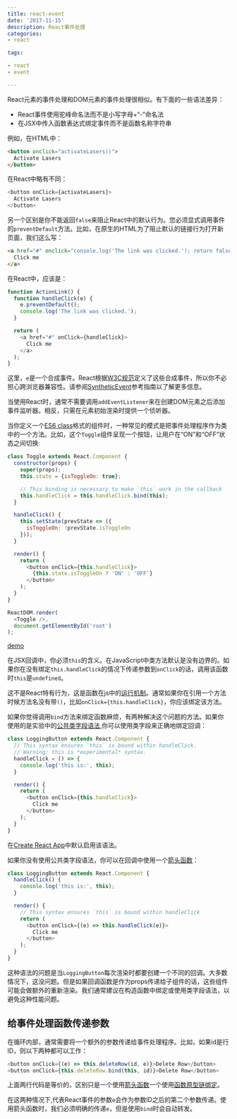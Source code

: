 ```yaml
---
title: react-event
date: '2017-11-15'
description: React事件处理
categories:
- react

tags:

- react
- event 

---
```



React元素的事件处理和DOM元素的事件处理很相似。有下面的一些语法差异：

* React事件使用驼峰命名法而不是小写字母+“-”命名法
* 在JSX中传入函数表达式绑定事件而不是函数名称字符串

例如，在HTML中：

```html
<button onclick="activateLasers()">
  Activate Lasers
</button>
```

在React中略有不同：

```js
<button onClick={activateLasers}>
  Activate Lasers
</button>
```

另一个区别是你不能返回`false`来阻止React中的默认行为。您必须显式调用事件的`preventDefault`方法。比如，在原生的HTML为了阻止默认的链接行为打开新页面，我们这么写：

```html
<a href="#" onclick="console.log('The link was clicked.'); return false">
  Click me
</a>
```

在React中，应该是：

```js
function ActionLink() {
  function handleClick(e) {
    e.preventDefault();
    console.log('The link was clicked.');
  }

  return (
    <a href="#" onClick={handleClick}>
      Click me
    </a>
  );
}
```

这里，`e`是一个合成事件。React根据[W3C规范](https://www.w3.org/TR/DOM-Level-3-Events/)定义了这些合成事件，所以你不必担心跨浏览器兼容性。请参阅[SyntheticEvent](https://reactjs.org/docs/events.html)参考指南以了解更多信息。

当使用React时，通常不需要调用`addEventListener`来在创建DOM元素之后添加事件监听器。相反，只需在元素初始渲染时提供一个侦听器。

当你定义一个[ES6 class](https://developer.mozilla.org/en/docs/Web/JavaScript/Reference/Classes)格式的组件时，一种常见的模式是把事件处理程序作为类中的一个方法。比如，这个`Toggle`组件呈现一个按钮，让用户在“ON”和“OFF”状态之间切换:

```js
class Toggle extends React.Component {
  constructor(props) {
    super(props);
    this.state = {isToggleOn: true};

    // This binding is necessary to make `this` work in the callback
    this.handleClick = this.handleClick.bind(this);
  }

  handleClick() {
    this.setState(prevState => ({
      isToggleOn: !prevState.isToggleOn
    }));
  }

  render() {
    return (
      <button onClick={this.handleClick}>
        {this.state.isToggleOn ? 'ON' : 'OFF'}
      </button>
    );
  }
}

ReactDOM.render(
  <Toggle />,
  document.getElementById('root')
);
```

[demo](http://codepen.io/gaearon/pen/xEmzGg?editors=0010)

在JSX回调中，你必须`this`的含义。在JavaScript中类方法默认是没有边界的。如果你在没有绑定`this.handleClick`的情况下传递参数到`onClick`的话，调用该函数时`this`是`undefined`。

这不是React特有行为，这是函数在js中的[运行机制](https://www.smashingmagazine.com/2014/01/understanding-javascript-function-prototype-bind/)。通常如果你在引用一个方法时候方法名没有带`()`，比如`onClick={this.handleClick}`，你应该绑定该方法。

如果你觉得调用`bind`方法来绑定函数麻烦，有两种解决这个问题的方法。如果你使用的是实验中的[公共类字段语法](https://babeljs.io/docs/plugins/transform-class-properties/),你可以使用类字段来正确地绑定回调：

```js
class LoggingButton extends React.Component {
  // This syntax ensures `this` is bound within handleClick.
  // Warning: this is *experimental* syntax.
  handleClick = () => {
    console.log('this is:', this);
  }

  render() {
    return (
      <button onClick={this.handleClick}>
        Click me
      </button>
    );
  }
}
```

在[Create React App](https://github.com/facebookincubator/create-react-app)中默认启用该语法。

如果你没有使用公共类字段语法，你可以在回调中使用一个[箭头函数](https://developer.mozilla.org/en/docs/Web/JavaScript/Reference/Functions/Arrow_functions)：

```js
class LoggingButton extends React.Component {
  handleClick() {
    console.log('this is:', this);
  }

  render() {
    // This syntax ensures `this` is bound within handleClick
    return (
      <button onClick={(e) => this.handleClick(e)}>
        Click me
      </button>
    );
  }
}
```

这种语法的问题是当`LoggingButton`每次渲染时都要创建一个不同的回调。大多数情况下，这没问题。但是如果回调函数是作为props传递给子组件的话，这些组件可能会做额外的重新渲染。我们通常建议在构造函数中绑定或使用类字段语法，以避免这种性能问题。

## 给事件处理函数传递参数

在循环内部，通常需要将一个额外的参数传递给事件处理程序。比如，如果id是行ID，则以下两种都可以工作：

```js
<button onClick={(e) => this.deleteRow(id, e)}>Delete Row</button>
<button onClick={this.deleteRow.bind(this, id)}>Delete Row</button>
```

上面两行代码是等价的，区别只是一个使用[箭头函数](https://developer.mozilla.org/en-US/docs/Web/JavaScript/Reference/Functions/Arrow_functions)一个使用[函数原型链绑定](https://developer.mozilla.org/en-US/docs/Web/JavaScript/Reference/Global_objects/Function/bind)。

在这两种情况下,代表React事件的参数`e`会作为参数ID之后的第二个参数传递。使用箭头函数时，我们必须明确的传递`e`，但是使用`bind`时会自动转发。
